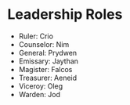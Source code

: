 # Leadership Roles

- Ruler: Crio
- Counselor: Nim
- General: Prydwen
- Emissary: Jaythan
- Magister: Falcos
- Treasurer: Aeneid
- Viceroy: Oleg
- Warden: Jod
